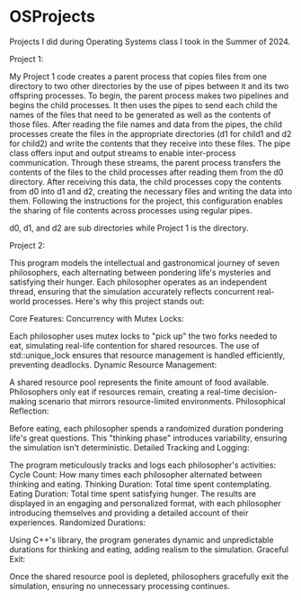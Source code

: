 # OSProjects
Projects I did during Operating Systems class I took in the Summer of 2024. 


Project 1:

My Project 1 code creates a parent process that copies files from one directory to two other directories by the use of pipes between it and its two offspring processes. To begin, the parent process makes two pipelines and begins the child processes. It then uses the pipes to send each child the names of the files that need to be generated as well as the contents of those files. After reading the file names and data from the pipes, the child processes create the files in the appropriate directories (d1 for child1 and d2 for child2) and write the contents that they receive into these files.
The pipe class offers input and output streams to enable inter-process communication. Through these streams, the parent process transfers the contents of the files to the child processes after reading them from the d0 directory. After receiving this data, the child processes copy the contents from d0 into d1 and d2, creating the necessary files and writing the data into them. Following the instructions for the project, this configuration enables the sharing of file contents across processes using regular pipes.

d0, d1, and d2 are sub directories while Project 1 is the directory.


Project 2:

This program models the intellectual and gastronomical journey of seven philosophers, each alternating between pondering life's mysteries and satisfying their hunger. Each philosopher operates as an independent thread, ensuring that the simulation accurately reflects concurrent real-world processes. Here's why this project stands out:

Core Features:
Concurrency with Mutex Locks:

Each philosopher uses mutex locks to "pick up" the two forks needed to eat, simulating real-life contention for shared resources.
The use of std::unique_lock ensures that resource management is handled efficiently, preventing deadlocks.
Dynamic Resource Management:

A shared resource pool represents the finite amount of food available. Philosophers only eat if resources remain, creating a real-time decision-making scenario that mirrors resource-limited environments.
Philosophical Reflection:

Before eating, each philosopher spends a randomized duration pondering life's great questions. This "thinking phase" introduces variability, ensuring the simulation isn't deterministic.
Detailed Tracking and Logging:

The program meticulously tracks and logs each philosopher's activities:
Cycle Count: How many times each philosopher alternated between thinking and eating.
Thinking Duration: Total time spent contemplating.
Eating Duration: Total time spent satisfying hunger.
The results are displayed in an engaging and personalized format, with each philosopher introducing themselves and providing a detailed account of their experiences.
Randomized Durations:

Using C++'s <random> library, the program generates dynamic and unpredictable durations for thinking and eating, adding realism to the simulation.
Graceful Exit:

Once the shared resource pool is depleted, philosophers gracefully exit the simulation, ensuring no unnecessary processing continues.
